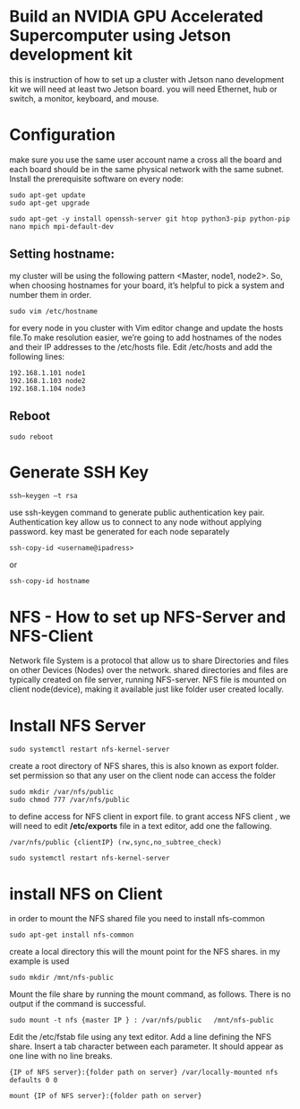 # Build an NVIDIA GPU Accelerated Supercomputer using Jetson development kit 
this is instruction of how to set up a cluster with Jetson nano development kit
we will need at least two Jetson board. you will need Ethernet, hub or switch, a monitor, keyboard, and mouse. 
# Configuration 
make sure you use the same user account name a cross all the board and each board should be in the same physical network  with the same subnet.
Install the prerequisite software on every node:
```
sudo apt-get update
sudo apt-get upgrade 
```
```
sudo apt-get -y install openssh-server git htop python3-pip python-pip nano mpich mpi-default-dev
```
## Setting hostname: 
my cluster will be using the following pattern <Master, node1, node2>. 
So, when choosing hostnames for your board, it’s helpful to pick a system and number them in order.
```
sudo vim /etc/hostname
```
for every node in you cluster with Vim editor change <hostname file> and update the hosts file.To make resolution easier, we’re going to add hostnames of the nodes and their IP addresses to the 
/etc/hosts file. Edit /etc/hosts and add the following lines:
```
192.168.1.101 node1
192.168.1.103 node2
192.168.1.104 node3
```
## Reboot 
```
sudo reboot 
```
# Generate SSH Key 
```
ssh–keygen –t rsa 
```
use ssh-keygen command to generate public authentication key pair. Authentication key allow us to connect to any node without applying password.
key mast be generated for each node separately 
```
ssh-copy-id <username@ipadress>
```
or 
```
ssh-copy-id hostname 
```
# NFS - How to set up NFS-Server and NFS-Client

Network file System is a protocol that allow us to share Directories and files on other Devices (Nodes) over the network.
shared directories and files are typically created on file server, running NFS-server.
NFS file is mounted on client node(device), making it available just like folder user created locally.

# Install NFS Server
```
sudo systemctl restart nfs-kernel-server 
```
create a root directory of NFS shares, this is also known as export folder.
set permission so that any user on the client node can access the folder 
```
sudo mkdir /var/nfs/public
sudo chmod 777 /var/nfs/public
```
to define access for NFS client in export file. to grant access NFS client , we will need to edit **/etc/exports**  file 
in a text editor, add one the fallowing. 

```
/var/nfs/public {clientIP} (rw,sync,no_subtree_check)
```
```
sudo systemctl restart nfs-kernel-server 
```
# install NFS on Client
in order to mount the NFS shared file you need to install nfs-common  
```
sudo apt-get install nfs-common 
```
create a local directory this will the mount point for the NFS shares. in my example is used 
```
sudo mkdir /mnt/nfs-public
```
Mount the file share by running the mount command, as follows. There is no output if the command is successful.
```
sudo mount -t nfs {master IP } : /var/nfs/public   /mnt/nfs-public
```
Edit the /etc/fstab file using any text editor.
Add a line defining the NFS share. Insert a tab character between each parameter. It should appear as one line with no line breaks.
```
{IP of NFS server}:{folder path on server} /var/locally-mounted nfs defaults 0 0
```

```
mount {IP of NFS server}:{folder path on server}
```
